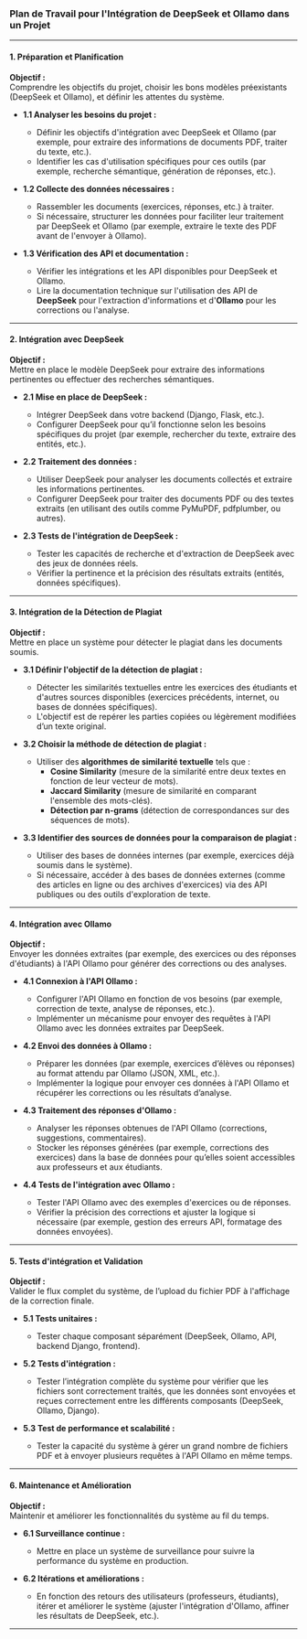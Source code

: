 ### **Plan de Travail pour l'Intégration de DeepSeek et Ollamo dans un Projet**

---

#### **1. Préparation et Planification**

**Objectif :**  
Comprendre les objectifs du projet, choisir les bons modèles préexistants (DeepSeek et Ollamo), et définir les attentes du système.

- **1.1 Analyser les besoins du projet :**
  - Définir les objectifs d'intégration avec DeepSeek et Ollamo (par exemple, pour extraire des informations de documents PDF, traiter du texte, etc.).
  - Identifier les cas d'utilisation spécifiques pour ces outils (par exemple, recherche sémantique, génération de réponses, etc.).

- **1.2 Collecte des données nécessaires :**
  - Rassembler les documents (exercices, réponses, etc.) à traiter.
  - Si nécessaire, structurer les données pour faciliter leur traitement par DeepSeek et Ollamo (par exemple, extraire le texte des PDF avant de l'envoyer à Ollamo).

- **1.3 Vérification des API et documentation :**
  - Vérifier les intégrations et les API disponibles pour DeepSeek et Ollamo.
  - Lire la documentation technique sur l'utilisation des API de **DeepSeek** pour l'extraction d'informations et d'**Ollamo** pour les corrections ou l'analyse.

---

#### **2. Intégration avec DeepSeek**

**Objectif :**  
Mettre en place le modèle DeepSeek pour extraire des informations pertinentes ou effectuer des recherches sémantiques.

- **2.1 Mise en place de DeepSeek :**
  - Intégrer DeepSeek dans votre backend (Django, Flask, etc.).
  - Configurer DeepSeek pour qu’il fonctionne selon les besoins spécifiques du projet (par exemple, rechercher du texte, extraire des entités, etc.).

- **2.2 Traitement des données :**
  - Utiliser DeepSeek pour analyser les documents collectés et extraire les informations pertinentes.
  - Configurer DeepSeek pour traiter des documents PDF ou des textes extraits (en utilisant des outils comme PyMuPDF, pdfplumber, ou autres).

- **2.3 Tests de l'intégration de DeepSeek :**
  - Tester les capacités de recherche et d'extraction de DeepSeek avec des jeux de données réels.
  - Vérifier la pertinence et la précision des résultats extraits (entités, données spécifiques).

---

#### **3. Intégration de la Détection de Plagiat**

**Objectif :**  
Mettre en place un système pour détecter le plagiat dans les documents soumis.

- **3.1 Définir l'objectif de la détection de plagiat :**
  - Détecter les similarités textuelles entre les exercices des étudiants et d'autres sources disponibles (exercices précédents, internet, ou bases de données spécifiques).
  - L'objectif est de repérer les parties copiées ou légèrement modifiées d’un texte original.

- **3.2 Choisir la méthode de détection de plagiat :**
  - Utiliser des **algorithmes de similarité textuelle** tels que :
    - **Cosine Similarity** (mesure de la similarité entre deux textes en fonction de leur vecteur de mots).
    - **Jaccard Similarity** (mesure de similarité en comparant l'ensemble des mots-clés).
    - **Détection par n-grams** (détection de correspondances sur des séquences de mots).

- **3.3 Identifier des sources de données pour la comparaison de plagiat :**
  - Utiliser des bases de données internes (par exemple, exercices déjà soumis dans le système).
  - Si nécessaire, accéder à des bases de données externes (comme des articles en ligne ou des archives d'exercices) via des API publiques ou des outils d'exploration de texte.

---

#### **4. Intégration avec Ollamo**

**Objectif :**  
Envoyer les données extraites (par exemple, des exercices ou des réponses d'étudiants) à l'API Ollamo pour générer des corrections ou des analyses.

- **4.1 Connexion à l'API Ollamo :**
  - Configurer l'API Ollamo en fonction de vos besoins (par exemple, correction de texte, analyse de réponses, etc.).
  - Implémenter un mécanisme pour envoyer des requêtes à l'API Ollamo avec les données extraites par DeepSeek.

- **4.2 Envoi des données à Ollamo :**
  - Préparer les données (par exemple, exercices d’élèves ou réponses) au format attendu par Ollamo (JSON, XML, etc.).
  - Implémenter la logique pour envoyer ces données à l'API Ollamo et récupérer les corrections ou les résultats d’analyse.

- **4.3 Traitement des réponses d'Ollamo :**
  - Analyser les réponses obtenues de l'API Ollamo (corrections, suggestions, commentaires).
  - Stocker les réponses générées (par exemple, corrections des exercices) dans la base de données pour qu’elles soient accessibles aux professeurs et aux étudiants.

- **4.4 Tests de l'intégration avec Ollamo :**
  - Tester l'API Ollamo avec des exemples d'exercices ou de réponses.
  - Vérifier la précision des corrections et ajuster la logique si nécessaire (par exemple, gestion des erreurs API, formatage des données envoyées).

---

#### **5. Tests d'intégration et Validation**

**Objectif :**  
Valider le flux complet du système, de l’upload du fichier PDF à l'affichage de la correction finale.

- **5.1 Tests unitaires :**
  - Tester chaque composant séparément (DeepSeek, Ollamo, API, backend Django, frontend).

- **5.2 Tests d'intégration :**
  - Tester l’intégration complète du système pour vérifier que les fichiers sont correctement traités, que les données sont envoyées et reçues correctement entre les différents composants (DeepSeek, Ollamo, Django).

- **5.3 Test de performance et scalabilité :**
  - Tester la capacité du système à gérer un grand nombre de fichiers PDF et à envoyer plusieurs requêtes à l'API Ollamo en même temps.

---

#### **6. Maintenance et Amélioration**

**Objectif :**  
Maintenir et améliorer les fonctionnalités du système au fil du temps.

- **6.1 Surveillance continue :**
  - Mettre en place un système de surveillance pour suivre la performance du système en production.

- **6.2 Itérations et améliorations :**
  - En fonction des retours des utilisateurs (professeurs, étudiants), itérer et améliorer le système (ajuster l'intégration d'Ollamo, affiner les résultats de DeepSeek, etc.).

---
